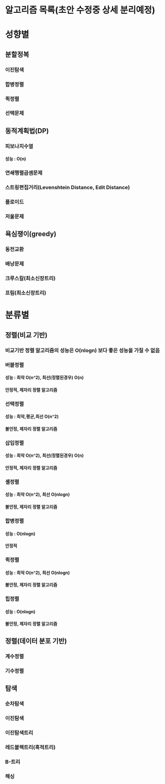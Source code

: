 
# 알고리즘 목록(초안 수정중 상세 분리예정)

# 성향별
## 분할정복
### 이진탐색
### 합병정렬
### 퀵정렬
### 선택문제

## 동적계획법(DP)
### 피보나치수열
#### 성능 : O(n)
### 연쇄행렬곱셈문제
### 스트링편집거리(Levenshtein Distance, Edit Distance)
### 플로이드
### 저울문제

## 욕심쟁이(greedy)
### 동전교환
### 배낭문제
### 크루스칼(최소신장트리)
### 프림(최소신장트리)

# 분류별
## 정렬(비교 기반)
### 비교기반 정렬 알고리즘의 성능은 O(nlogn) 보다 좋은 성능을 가질 수 없음

### 버블정렬
#### 성능 : 최악 O(n^2), 최선(정렬된경우) O(n)
#### 안정적, 제자리 정렬 알고리즘

### 선택정렬
#### 성능 : 최악,평균,최선 O(n^2)
#### 불안정, 제자리 정렬 알고리즘

### 삽입정렬
#### 성능 : 최악 O(n^2), 최선(정렬된경우) O(n)
#### 안정적, 제자리 정렬 알고리즘

### 셸정렬
#### 성능 : 최악 O(n^2), 최선 O(nlogn)
#### 불안정, 제자리 정렬 알고리즘

### 합병정렬
#### 성능 : O(nlogn)
#### 안정적

### 퀵정렬
#### 성능 : 최악 O(n^2), 최선 O(nlogn)
#### 불안정, 제자리 정렬 알고리즘

### 힙정렬
#### 성능 : O(nlogn)
#### 불안정, 제자리 정렬 알고리즘

## 정렬(데이터 분포 기반)
### 계수정렬
### 기수정렬

## 탐색
### 순차탐색
### 이진탐색
### 이진탐색트리
### 레드블랙트리(흑적트리)
### B-트리
### 해싱
